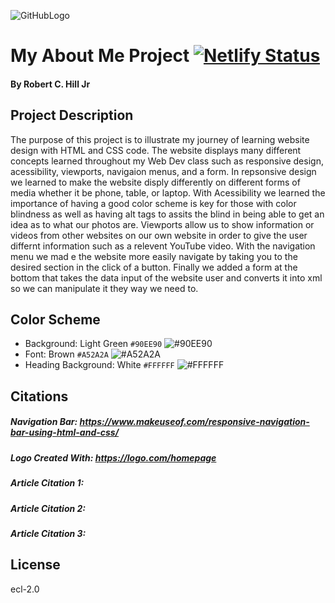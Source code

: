 ![GitHubLogo](https://user-images.githubusercontent.com/98339574/205124068-80b79619-f1b1-4ebd-9d89-c17d9dacec98.jpg)

# My About Me Project  [![Netlify Status](https://api.netlify.com/api/v1/badges/d984b4b7-e021-4434-bcc2-17a23674c388/deploy-status)](https://app.netlify.com/sites/about-me-robert-hill2354/deploys)

#### By Robert C. Hill Jr


## Project Description
The purpose of this project is to illustrate my journey of learning website design with HTML and CSS code. The website displays many different concepts learned throughout my Web Dev class such as responsive design, acessibility, viewports, navigaion menus, and a form. In repsonsive design we learned to make the website disply differently on different forms of media whether it be phone, table, or laptop.  With Acessibility we learned the importance of having a good color scheme is key for those with color blindness as well as having alt tags to assits the blind in being able to get an idea as to what our photos are. Viewports allow us to show information or videos from other websites on our own website in order to give the user differnt information such as a relevent YouTube video. With the navigation menu we mad e the website more easily navigate by taking you to the desired section in the click of a button. Finally we added a form at the bottom that takes the data input of the website user and converts it into xml so we can manipulate it they way we need to.
  
## Color Scheme 
- Background: Light Green `#90EE90` ![#90EE90](https://placehold.co/15x15/90EE90/90EE90.png)
- Font: Brown `#A52A2A` ![#A52A2A](https://placehold.co/15x15/A52A2A/A52A2A.png)
- Heading Background: White `#FFFFFF`  ![#FFFFFF](https://placehold.co/15x15/FFFFFF/FFFFFF.png)

## Citations

##### Navigation Bar: https://www.makeuseof.com/responsive-navigation-bar-using-html-and-css/
##### Logo Created With: https://logo.com/homepage
##### Article Citation 1:
##### Article Citation 2:
##### Article Citation 3:

## License 

ecl-2.0 
